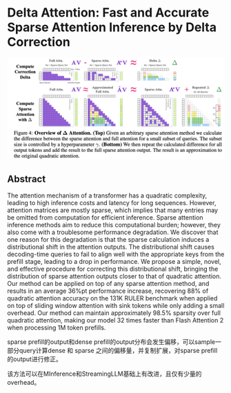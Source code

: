# Delta Attention: Fast and Accurate Sparse Attention Inference by Delta Correction

![](fig4.png)

## Abstract

The attention mechanism of a transformer has a quadratic complexity, leading
to high inference costs and latency for long sequences. However, attention
matrices are mostly sparse, which implies that many entries may be omitted from
computation for efficient inference. Sparse attention inference methods aim to
reduce this computational burden; however, they also come with a troublesome
performance degradation. We discover that one reason for this degradation is
that the sparse calculation induces a distributional shift in the attention
outputs. The distributional shift causes decoding-time queries to fail to align
well with the appropriate keys from the prefill stage, leading to a drop in
performance. We propose a simple, novel, and effective procedure for correcting
this distributional shift, bringing the distribution of sparse attention
outputs closer to that of quadratic attention. Our method can be applied on top
of any sparse attention method, and results in an average 36%pt performance
increase, recovering 88% of quadratic attention accuracy on the 131K RULER
benchmark when applied on top of sliding window attention with sink tokens
while only adding a small overhead. Our method can maintain approximately 98.5%
sparsity over full quadratic attention, making our model 32 times faster than
Flash Attention 2 when processing 1M token prefills.

sparse prefill的output和dense prefill的output分布会发生偏移，可以sample一部分query计算dense 和 sparse 之间的偏移量，并复制扩展，对sparse prefill 的output进行修正。

该方法可以在MInference和StreamingLLM基础上有改进，且仅有少量的overhead。